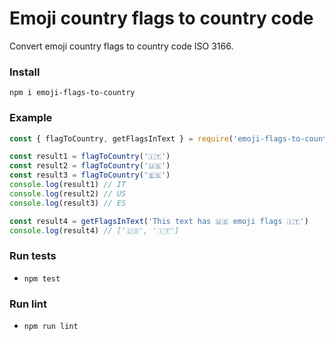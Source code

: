 # Emoji country flags to country code
Convert emoji country flags to country code ISO 3166.

### Install
`npm i emoji-flags-to-country`

### Example
```js
const { flagToCountry, getFlagsInText } = require('emoji-flags-to-country')

const result1 = flagToCountry('🇮🇹')
const result2 = flagToCountry('🇺🇸')
const result3 = flagToCountry('🇪🇸')
console.log(result1) // IT
console.log(result2) // US
console.log(result3) // ES

const result4 = getFlagsInText('This text has 🇺🇸 emoji flags 🇮🇹')
console.log(result4) // ['🇺🇸', '🇮🇹']
```

### Run tests
- `npm test`

### Run lint
- `npm run lint`
